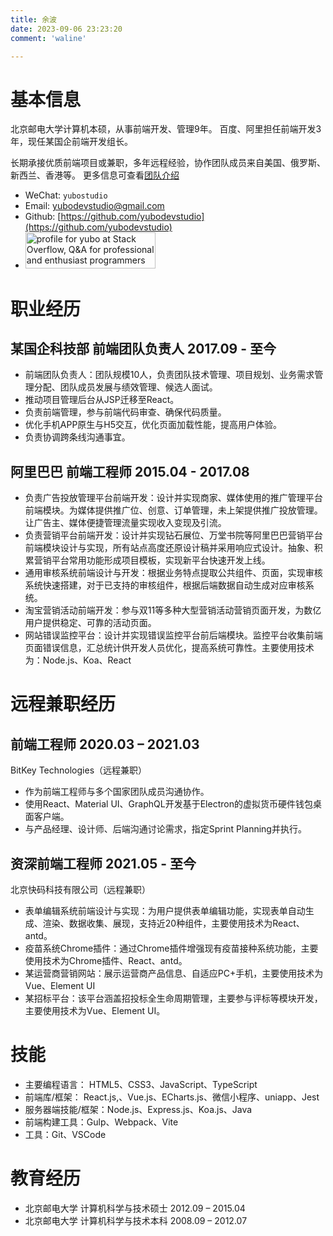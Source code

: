 ```yaml
---
title: 余波
date: 2023-09-06 23:23:20
comment: 'waline'

---
```



<!--
- StackOverflow：[https://stackoverflow.com/users/22510112/yubo](https://stackoverflow.com/users/22510112/yubo)
- Twitter: [https://twitter.com/yubodevstudio](https://twitter.com/yubodevstudio)
- -->

<div class="markdown-body">


# 基本信息

北京邮电大学计算机本硕，从事前端开发、管理9年。 百度、阿里担任前端开发3年，现任某国企前端开发组长。

长期承接优质前端项目或兼职，多年远程经验，协作团队成员来自美国、俄罗斯、新西兰、香港等。 更多信息可查看[团队介绍](/about-studio/)

- WeChat:  `yubostudio`
- Email: [yubodevstudio@gmail.com](mailto:yubodevstudio@gmail.com)
- Github: [https://github.com/yubodevstudio](https://github.com/yubodevstudio)
- <a href="https://stackoverflow.com/users/22510112/yubo"><img src="https://stackoverflow.com/users/flair/22510112.png" width="208" height="58" alt="profile for yubo at Stack Overflow, Q&amp;A for professional and enthusiast programmers" title="profile for yubo at Stack Overflow, Q&amp;A for professional and enthusiast programmers"></a>

# 职业经历

## 某国企科技部  前端团队负责人 <time> 2017.09 - 至今 </time>
- 前端团队负责人：团队规模10人，负责团队技术管理、项目规划、业务需求管理分配、团队成员发展与绩效管理、候选人面试。
- 推动项目管理后台从JSP迁移至React。
- 负责前端管理，参与前端代码审查、确保代码质量。
- 优化手机APP原生与H5交互，优化页面加载性能，提高用户体验。
- 负责协调跨条线沟通事宜。


## 阿里巴巴 前端工程师 <time> 2015.04 - 2017.08 </time>
- 负责广告投放管理平台前端开发：设计并实现商家、媒体使用的推广管理平台前端模块。为媒体提供推广位、创意、订单管理，未上架提供推广投放管理。让广告主、媒体便捷管理流量实现收入变现及引流。
- 负责营销平台前端开发：设计并实现钻石展位、万堂书院等阿里巴巴营销平台前端模块设计与实现，所有站点高度还原设计稿并采用响应式设计。抽象、积累营销平台常用功能形成项目模板，实现新平台快速开发上线。
- 通用审核系统前端设计与开发：根据业务特点提取公共组件、页面，实现审核系统快速搭建，对于已支持的审核组件，根据后端数据自动生成对应审核系统。
- 淘宝营销活动前端开发：参与双11等多种大型营销活动营销页面开发，为数亿用户提供稳定、可靠的活动页面。
- 网站错误监控平台：设计并实现错误监控平台前后端模块。监控平台收集前端页面错误信息，汇总统计供开发人员优化，提高系统可靠性。主要使用技术为：Node.js、Koa、React


# 远程兼职经历

## 前端工程师  <time> 2020.03 – 2021.03 </time>

<location> BitKey Technologies（远程兼职）</location>

- 作为前端工程师与多个国家团队成员沟通协作。
- 使用React、Material UI、GraphQL开发基于Electron的虚拟货币硬件钱包桌面客户端。
- 与产品经理、设计师、后端沟通讨论需求，指定Sprint Planning并执行。

## 资深前端工程师 <time> 2021.05 - 至今 </time>

<location>北京快码科技有限公司（远程兼职）</location>

- 表单编辑系统前端设计与实现：为用户提供表单编辑功能，实现表单自动生成、渲染、数据收集、展现，支持近20种组件，主要使用技术为React、antd。
- 疫苗系统Chrome插件：通过Chrome插件增强现有疫苗接种系统功能，主要使用技术为Chrome插件、React、antd。
- 某运营商营销网站：展示运营商产品信息、自适应PC+手机，主要使用技术为Vue、Element UI
- 某招标平台：该平台涵盖招投标全生命周期管理，主要参与评标等模块开发，主要使用技术为Vue、Element UI。

# 技能
- 主要编程语言： HTML5、CSS3、JavaScript、TypeScript
- 前端库/框架： React.js,、Vue.js、ECharts.js、微信小程序、uniapp、Jest
- 服务器端技能/框架：Node.js、Express.js、Koa.js、Java
- 前端构建工具：Gulp、Webpack、Vite
- 工具：Git、VSCode


# 教育经历

- 北京邮电大学 计算机科学与技术硕士 <time>  2012.09 – 2015.04 </time>
- 北京邮电大学 计算机科学与技术本科 <time> 2008.09 – 2012.07 </time>




</div>
